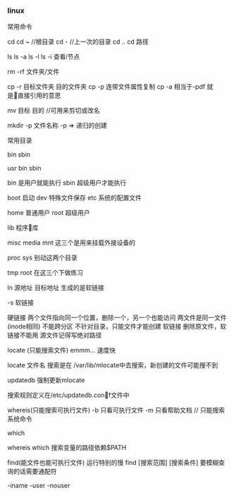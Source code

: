 ### linux

常用命令

cd
cd ~ //根目录
cd - //上一次的目录
cd ..
cd 路径

ls
ls -a
ls -l
ls -i 查看i节点

rm -rf 文件夹/文件

cp -r 目标文件夹 目的文件夹
cp -p 连带文件属性复制
cp -a 相当于-pdf  就是直接引用的意思

mv 目标 目的  //可用来剪切或改名

mkdir -p 文件名称 
-p => 递归的创建


常用目录

bin
sbin

usr
 bin
 sbin

bin 是用户就能执行
sbin 超级用户才能执行

boot 启动
dev 特殊文件保存
etc 系统的配置文件

home 普通用户
root 超级用户

lib 程序库 

misc 
media
mnt 
这三个是用来挂载外接设备的

proc
sys 
别动这两个目录

tmp
root
在这三个下做练习


ln 源地址 目标地址
生成的是软链接

-s 软链接

硬链接
 两个文件指向同一个位置，删除一个，另一个也能访问
 两文件是同一文件(inode相同)
 不能跨分区
 不针对目录，只能文件才能创建
软链接
 删除原文件，软链接不能用
 源文件记得写绝对路径


locate (只能搜索文件)
emmm... 速度快

locate 文件名
搜索是在 /var/lib/mlocate中去搜索，新创建的文件可能搜不到

updatedb 强制更新mlocate


搜索规则定义在/etc/updatedb.conf文件中

whereis(只能搜索可执行文件)
-b 只看可执行文件
-m 只看帮助文档
// 只能搜索系统命令

which

whereis which 搜索变量的路径依赖$PATH

find(能文件也能可执行文件) 运行特别的慢
find [搜索范围] [搜索条件]
要模糊查询的话需要通配符 

-iname
-user
-nouser

<!-- find /root user root -->